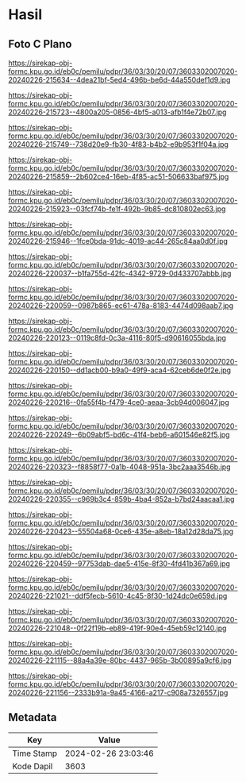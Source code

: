 # Hasil

## Foto C Plano

https://sirekap-obj-formc.kpu.go.id/eb0c/pemilu/pdpr/36/03/30/20/07/3603302007020-20240226-215634--4dea21bf-5ed4-496b-be6d-44a550def1d9.jpg

https://sirekap-obj-formc.kpu.go.id/eb0c/pemilu/pdpr/36/03/30/20/07/3603302007020-20240226-215723--4800a205-0856-4bf5-a013-afb1f4e72b07.jpg

https://sirekap-obj-formc.kpu.go.id/eb0c/pemilu/pdpr/36/03/30/20/07/3603302007020-20240226-215749--738d20e9-fb30-4f83-b4b2-e9b953f1f04a.jpg

https://sirekap-obj-formc.kpu.go.id/eb0c/pemilu/pdpr/36/03/30/20/07/3603302007020-20240226-215859--2b602ce4-16eb-4f85-ac51-506633baf975.jpg

https://sirekap-obj-formc.kpu.go.id/eb0c/pemilu/pdpr/36/03/30/20/07/3603302007020-20240226-215923--03fcf74b-fe1f-492b-9b85-dc810802ec63.jpg

https://sirekap-obj-formc.kpu.go.id/eb0c/pemilu/pdpr/36/03/30/20/07/3603302007020-20240226-215946--1fce0bda-91dc-4019-ac44-265c84aa0d0f.jpg

https://sirekap-obj-formc.kpu.go.id/eb0c/pemilu/pdpr/36/03/30/20/07/3603302007020-20240226-220037--b1fa755d-42fc-4342-9729-0d433707abbb.jpg

https://sirekap-obj-formc.kpu.go.id/eb0c/pemilu/pdpr/36/03/30/20/07/3603302007020-20240226-220059--0987b865-ec61-478a-8183-4474d098aab7.jpg

https://sirekap-obj-formc.kpu.go.id/eb0c/pemilu/pdpr/36/03/30/20/07/3603302007020-20240226-220123--0119c8fd-0c3a-4116-80f5-d90616055bda.jpg

https://sirekap-obj-formc.kpu.go.id/eb0c/pemilu/pdpr/36/03/30/20/07/3603302007020-20240226-220150--dd1acb00-b9a0-49f9-aca4-62ceb6de0f2e.jpg

https://sirekap-obj-formc.kpu.go.id/eb0c/pemilu/pdpr/36/03/30/20/07/3603302007020-20240226-220216--0fa55f4b-f479-4ce0-aeaa-3cb94d006047.jpg

https://sirekap-obj-formc.kpu.go.id/eb0c/pemilu/pdpr/36/03/30/20/07/3603302007020-20240226-220249--6b09abf5-bd6c-41f4-beb6-a601546e82f5.jpg

https://sirekap-obj-formc.kpu.go.id/eb0c/pemilu/pdpr/36/03/30/20/07/3603302007020-20240226-220323--f8858f77-0a1b-4048-951a-3bc2aaa3546b.jpg

https://sirekap-obj-formc.kpu.go.id/eb0c/pemilu/pdpr/36/03/30/20/07/3603302007020-20240226-220355--c969b3c4-859b-4ba4-852a-b7bd24aacaa1.jpg

https://sirekap-obj-formc.kpu.go.id/eb0c/pemilu/pdpr/36/03/30/20/07/3603302007020-20240226-220423--55504a68-0ce6-435e-a8eb-18a12d28da75.jpg

https://sirekap-obj-formc.kpu.go.id/eb0c/pemilu/pdpr/36/03/30/20/07/3603302007020-20240226-220459--97753dab-dae5-415e-8f30-4fd41b367a69.jpg

https://sirekap-obj-formc.kpu.go.id/eb0c/pemilu/pdpr/36/03/30/20/07/3603302007020-20240226-221021--ddf5fecb-5610-4c45-8f30-1d24dc0e659d.jpg

https://sirekap-obj-formc.kpu.go.id/eb0c/pemilu/pdpr/36/03/30/20/07/3603302007020-20240226-221048--0f22f19b-eb89-419f-90e4-45eb59c12140.jpg

https://sirekap-obj-formc.kpu.go.id/eb0c/pemilu/pdpr/36/03/30/20/07/3603302007020-20240226-221115--88a4a39e-80bc-4437-965b-3b00895a9cf6.jpg

https://sirekap-obj-formc.kpu.go.id/eb0c/pemilu/pdpr/36/03/30/20/07/3603302007020-20240226-221156--2333b91a-9a45-4166-a217-c908a7326557.jpg


## Metadata

| Key        | Value               |
| ---------- | ------------------- |
| Time Stamp | 2024-02-26 23:03:46 |
| Kode Dapil | 3603                |




